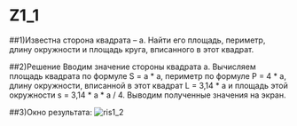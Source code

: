 # Z1_1

##1)Известна сторона квадрата – a. Найти его площадь, периметр, длину окружности и площадь круга, вписанного в этот квадрат.

##2)Решение 
Вводим значение стороны квадрата a. Вычисляем площадь квадрата по формуле S = a * a, периметр по формуле P = 4 * a, длину окружности, вписанной в этот квадрат L = 3,14 * a и площадь этой окружности s = 3,14 * a * a / 4.
Выводим полученные значения на экран.

##3)Окно результата:
![ris1_2](https://pp.vk.me/c629401/v629401727/8271/imNVkYNTbDI.jpg "ris1_2")
